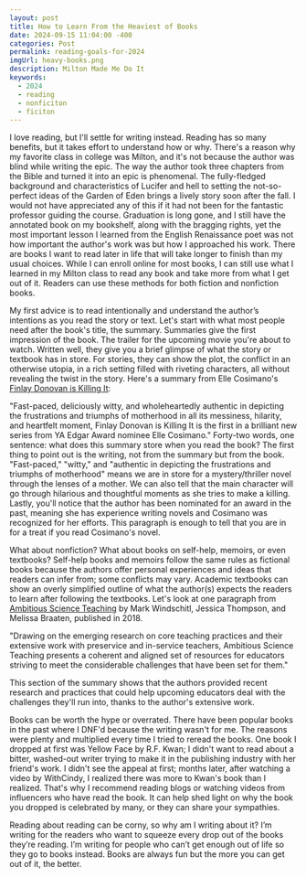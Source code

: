 ```yaml
---
layout: post
title: How to Learn From the Heaviest of Books
date: 2024-09-15 11:04:00 -400
categories: Post
permalink: reading-goals-for-2024
imgUrl: heavy-books.png
description: Milton Made Me Do It  
keywords:
  - 2024
  - reading
  - nonficiton
  - ficiton
---
```


<!-- <img src="/assets/img/book-covers/beach-read-cover-img.png" alt="IMG Not Found" width="100%" />
- Link to image -->

I love reading, but I'll settle for writing instead. Reading has so many benefits, but it takes effort to understand how or why. There's a reason why my favorite class in college was Milton, and it's not because the author was blind while writing the epic. The way the author took three chapters from the Bible and turned it into an epic is phenomenal. The fully-fledged background and characteristics of Lucifer and hell to setting the not-so-perfect ideas of the Garden of Eden brings a lively story soon after the fall. I would not have appreciated any of this if it had not been for the fantastic professor guiding the course. Graduation is long gone, and I still have the annotated book on my bookshelf, along with the bragging rights, yet the most important lesson I learned from the English Renaissance poet was not how important the author's work was but how I approached his work.  There are books I want to read later in life that will take longer to finish than my usual choices. While I can enroll online for most books, I can still use what I learned in my Milton class to read any book and take more from what I get out of it. Readers can use these methods for both fiction and nonfiction books.

My first advice is to read intentionally and understand the author’s intentions as you read the story or text. Let's start with what most people need after the book's title, the summary. Summaries give the first impression of the book. The trailer for the upcoming movie you're about to watch. Written well, they give you a brief glimpse of what the story or textbook has in store. For stories, they can show the plot, the conflict in an otherwise utopia, in a rich setting filled with riveting characters, all without revealing the twist in the story. Here's a summary from Elle Cosimano's <a href="https://www.google.com/url?q=https://www.goodreads.com/book/show/53138099-finlay-donovan-is-killing-it?from_search%3Dtrue%26from_srp%3Dtrue%26qid%3DXOOrTzWOHG%26rank%3D1&sa=D&source=docs&ust=1726418653133558&usg=AOvVaw37h1zdc0ni_vwR1mWcx1KO" target="_blank" rel="noopener noreferrer">Finlay Donovan is Killing It</a>:

"Fast-paced, deliciously witty, and wholeheartedly authentic in depicting the frustrations and triumphs of motherhood in all its messiness, hilarity, and heartfelt moment, Finlay Donovan is Killing It is the first in a brilliant new series from YA Edgar Award nominee Elle Cosimano."
Forty-two words, one sentence: what does this summary store when you read the book? The first thing to point out is the writing, not from the summary but from the book. "Fast-paced," "witty," and "authentic in depicting the frustrations and triumphs of motherhood" means we are in store for a mystery/thriller novel through the lenses of a mother. We can also tell that the main character will go through hilarious and thoughtful moments as she tries to make a killing. Lastly, you'll notice that the author has been nominated for an award in the past, meaning she has experience writing novels and Cosimano was recognized for her efforts. This paragraph is enough to tell that you are in for a treat if you read Cosimano's novel.

What about nonfiction? What about books on self-help, memoirs, or even textbooks? Self-help books and memoirs follow the same rules as fictional books because the authors offer personal experiences and ideas that readers can infer from; some conflicts may vary. Academic textbooks can show an overly simplified outline of what the author(s) expects the readers to learn after following the textbooks. Let's look at one paragraph from <a href="https://www.google.com/url?q=https://www.goodreads.com/book/show/37690718-ambitious-science-teaching?from_search%3Dtrue%26from_srp%3Dtrue%26qid%3DqviLltKhGs%26rank%3D1&sa=D&source=docs&ust=1726418653134201&usg=AOvVaw1RYMUl117Tr2b3cCeXnwMA" target="_blank" rel="noopener noreferrer">Ambitious Science Teaching</a> by Mark Windschitl, Jessica Thompson, and Melissa Braaten, published in 2018.

"Drawing on the emerging research on core teaching practices and their extensive work with preservice and in-service teachers, Ambitious Science Teaching presents a coherent and aligned set of resources for educators striving to meet the considerable challenges that have been set for them."

This section of the summary shows that the authors provided recent research and practices that could help upcoming educators deal with the challenges they'll run into, thanks to the author's extensive work. 

Books can be worth the hype or overrated. There have been popular books in the past where I DNF'd because the writing wasn't for me. The reasons were plenty and multiplied every time I tried to reread the books. One book I dropped at first was Yellow Face by R.F. Kwan; I didn't want to read about a bitter, washed-out writer trying to make it in the publishing industry with her friend's work. I didn't see the appeal at first; months later, after watching a video by WithCindy, I realized there was more to Kwan's book than I realized. That's why I recommend reading blogs or watching videos from influencers who have read the book. It can help shed light on why the book you dropped is celebrated by many, or they can share your sympathies.

Reading about reading can be corny, so why am I writing about it? I’m writing for the readers who want to squeeze every drop out of the books they’re reading. I’m writing for people who can’t get enough out of life so they go to books instead. Books are always fun but the more you can get out of it, the better. 


